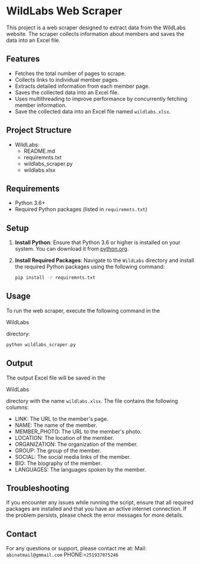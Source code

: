 # WildLabs Web Scraper

This project is a web scraper designed to extract data from the WildLabs website. The scraper collects information about members and saves the data into an Excel file.

## Features

- Fetches the total number of pages to scrape.
- Collects links to individual member pages.
- Extracts detailed information from each member page.
- Saves the collected data into an Excel file.
- Uses multithreading to improve performance by concurrently fetching member information.
- Save the collected data into an Excel file named `wildlabs.xlsx`.

## Project Structure

- WildLabs:
    - README.md
    - requiremnts.txt
    - wildlabs_scraper.py
    - wildlabs.xlsx

## Requirements

- Python 3.6+
- Required Python packages (listed in `requiremnts.txt`)

## Setup

1. **Install Python**: Ensure that Python 3.6 or higher is installed on your system. You can download it from [python.org](https://www.python.org/downloads/).

2. **Install Required Packages**: Navigate to the `WildLabs` directory and install the required Python packages using the following command:

    ```sh
    pip install -r requiremnts.txt
    ```

## Usage

To run the web scraper, execute the following command in the 

WildLabs

 directory:

```sh
python wildlabs_scraper.py
```

## Output

The output Excel file will be saved in the 

WildLabs

 directory with the name `wildlabs.xlsx`. The file contains the following columns:

- LINK: The URL to the member's page.
- NAME: The name of the member.
- MEMBER_PHOTO: The URL to the member's photo.
- LOCATION: The location of the member.
- ORGANIZATION: The organization of the member.
- GROUP: The group of the member.
- SOCIAL: The social media links of the member.
- BIO: The biography of the member.
- LANGUAGES: The languages spoken by the member.

## Troubleshooting

If you encounter any issues while running the script, ensure that all required packages are installed and that you have an active internet connection. If the problem persists, please check the error messages for more details.

## Contact

For any questions or support, please contact me at:
Mail: `abinatmail@gmmail.com`
PHONE:`+251937875246`